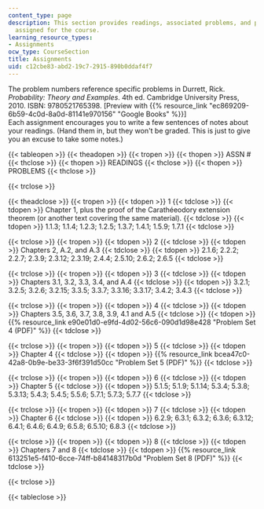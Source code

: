 ```yaml
---
content_type: page
description: This section provides readings, associated problems, and problem sets
  assigned for the course.
learning_resource_types:
- Assignments
ocw_type: CourseSection
title: Assignments
uid: c12cbe83-abd2-19c7-2915-890b0ddaf4f7
---
```


The problem numbers reference specific problems in Durrett, Rick. _Probability: Theory and Examples_. 4th ed. Cambridge University Press, 2010. ISBN: 9780521765398. \[Preview with {{% resource_link "ec869209-6b59-4c0d-8a0d-81141e970156" "Google Books" %}}\]  
Each assignment encourages you to write a few sentences of notes about your readings. (Hand them in, but they won't be graded. This is just to give you an excuse to take some notes.)

{{< tableopen >}}
{{< theadopen >}}
{{< tropen >}}
{{< thopen >}}
ASSN #
{{< thclose >}}
{{< thopen >}}
READINGS
{{< thclose >}}
{{< thopen >}}
PROBLEMS
{{< thclose >}}

{{< trclose >}}

{{< theadclose >}}
{{< tropen >}}
{{< tdopen >}}
1
{{< tdclose >}}
{{< tdopen >}}
Chapter 1, plus the proof of the Carathéeodory extension theorem (or another text covering the same material).
{{< tdclose >}}
{{< tdopen >}}
1.1.3; 1.1.4; 1.2.3; 1.2.5; 1.3.7; 1.4.1; 1.5.9; 1.7.1
{{< tdclose >}}

{{< trclose >}}
{{< tropen >}}
{{< tdopen >}}
2
{{< tdclose >}}
{{< tdopen >}}
Chapters 2, A.2, and A.3
{{< tdclose >}}
{{< tdopen >}}
2.1.6; 2.2.2; 2.2.7; 2.3.9; 2.3.12; 2.3.19; 2.4.4; 2.5.10; 2.6.2; 2.6.5
{{< tdclose >}}

{{< trclose >}}
{{< tropen >}}
{{< tdopen >}}
3
{{< tdclose >}}
{{< tdopen >}}
Chapters 3.1, 3.2, 3.3, 3.4, and A.4
{{< tdclose >}}
{{< tdopen >}}
3.2.1; 3.2.5; 3.2.6; 3.2.15; 3.3.5; 3.3.7; 3.3.16; 3.3.17; 3.4.2; 3.4.3
{{< tdclose >}}

{{< trclose >}}
{{< tropen >}}
{{< tdopen >}}
4
{{< tdclose >}}
{{< tdopen >}}
Chapters 3.5, 3.6, 3.7, 3.8, 3.9, 4.1 and A.5
{{< tdclose >}}
{{< tdopen >}}
{{% resource_link e90e01d0-e9fd-4d02-56c6-090d1d98e428 "Problem Set 4 (PDF)" %}}
{{< tdclose >}}

{{< trclose >}}
{{< tropen >}}
{{< tdopen >}}
5
{{< tdclose >}}
{{< tdopen >}}
Chapter 4
{{< tdclose >}}
{{< tdopen >}}
{{% resource_link bcea47c0-42a8-0b9e-be33-3f6f391d50cc "Problem Set 5 (PDF)" %}}
{{< tdclose >}}

{{< trclose >}}
{{< tropen >}}
{{< tdopen >}}
6
{{< tdclose >}}
{{< tdopen >}}
Chapter 5
{{< tdclose >}}
{{< tdopen >}}
5.1.5; 5.1.9; 5.1.14; 5.3.4; 5.3.8; 5.3.13; 5.4.3; 5.4.5; 5.5.6; 5.7.1; 5.7.3; 5.7.7
{{< tdclose >}}

{{< trclose >}}
{{< tropen >}}
{{< tdopen >}}
7
{{< tdclose >}}
{{< tdopen >}}
Chapter 6
{{< tdclose >}}
{{< tdopen >}}
6.2.9; 6.3.1; 6.3.2; 6.3.6; 6.3.12; 6.4.1; 6.4.6; 6.4.9; 6.5.8; 6.5.10; 6.8.3
{{< tdclose >}}

{{< trclose >}}
{{< tropen >}}
{{< tdopen >}}
8
{{< tdclose >}}
{{< tdopen >}}
Chapters 7 and 8
{{< tdclose >}}
{{< tdopen >}}
{{% resource_link 613251e5-f410-6cce-74ff-b84148317b0d "Problem Set 8 (PDF)" %}}
{{< tdclose >}}

{{< trclose >}}

{{< tableclose >}}